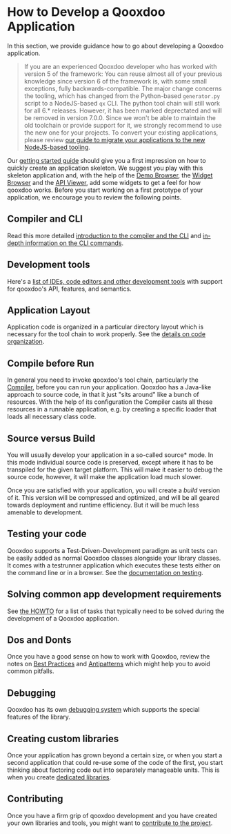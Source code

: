# How to Develop a Qooxdoo Application

In this section, we provide guidance how to
go about developing a Qooxdoo application.

> If you are an experienced Qooxdoo developer who has worked with 
version 5 of the framework: You can reuse almost all of your previous 
knowledge since version 6 of the framework is, with some small exceptions, 
fully backwards-compatible.
The major change concerns the tooling, which has changed from the 
Python-based `generator.py` script to a NodeJS-based `qx` CLI. The python 
tool chain will still work for all 6.* releases. However, it has been marked 
deprectated and will be removed in version 7.0.0. Since we won't be able to
maintain the old toolchain or provide support for it, we strongly recommend 
to use the new one for your projects. To convert your existing applications, 
please review [our guide to migrate your applications to the new NodeJS-based 
tooling](compiler/migration.md).

Our [getting started guide](../README.md) should give you a first impression on
how to quickly create an application skeleton. We suggest you play with this 
skeleton application and, with the help of the [Demo Browser](http://www.qooxdoo.org/apps/demobrowser), 
the [Widget Browser](http://www.qooxdoo.org/apps/demobrowser/) and the 
[API Viewer](http://www.qooxdoo.org/apps/apiviewer), add some widgets to get 
a feel for how qooxdoo works. Before you start working on a first prototype 
of your application, we encourage you to review the following points.

## Compiler and CLI

Read this more detailed [introduction to the compiler and the CLI](./compiler) and
[in-depth information on the CLI commands](./cli/commands).

## Development tools

Here's a [list of IDEs, code editors and other
development tools](development_tools.md) with
support for qooxdoo's API, features, and semantics.

## Application Layout

Application code is organized in a particular directory layout
which is necessary for the tool chain to work properly. See
the [details on code organization](code_organisation.md).

## Compile before Run

In general you need to invoke qooxdoo's tool chain, particularly the
[Compiler](compiler/), before you can run your application. Qooxdoo
has a Java-like approach to source code, in that it just "sits around"
like a bunch of resources. With the help of its configuration the
Compiler casts all these resources in a runnable application, e.g.
by creating a specific loader that loads all necessary class code.

## Source versus Build

You will usually develop your application in a so-called source* mode. In
this mode individual source code is preserved, except where it has to be
transpiled for the given target platform. This will make it easier to debug
the source code, however, it will make the application load much slower.

Once you are satisfied with your application, you will create
a *build* version of it. This version will be compressed and
optimized, and will be all geared towards deployment and runtime
efficiency. But it will be much less amenable to development.

## Testing your code

Qooxdoo supports a Test-Driven-Development paradigm as unit tests can be 
easily added as normal Qooxdoo classes alongside your library classes. It comes with 
a testrunner application which executes these tests either on the command line 
or in a browser. See the [documentation on testing](testing/).

## Solving common app development requirements

See [the HOWTO](howto/) for a list of tasks that typically need to be solved
during the development of a Qooxdoo application.  

## Dos and Donts

Once you have a good sense on how to work with Qooxdoo,
review the notes on [Best Practices](best_practices.md) and
[Antipatterns](antipatterns.md) which might help you to avoid common pitfalls.

## Debugging

Qooxdoo has its own [debugging system](debugging.md) which supports the special
features of the library.

## Creating custom libraries

Once your application has grown beyond a certain size, or when you
start a second application that could re-use some of the code of the
first, you start thinking about factoring code out into separately
manageable units. This is when you create [dedicated libraries](library_custom.md).

## Contributing

Once you have a firm grip of qooxdoo development and
you have created your own libraries and tools, you might
want to [contribute to the project](contribute.md).
